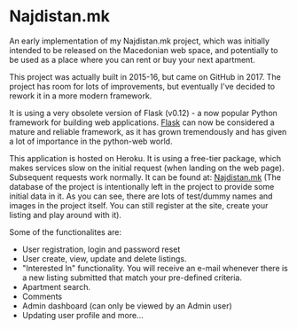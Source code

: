 # Najdistan.mk

An early implementation of my Najdistan.mk project, which was initially intended to be released on the Macedonian web space, and potentially to be used as a place where you can rent or buy your next apartment.

This project was actually built in 2015-16, but came on GitHub in 2017. The project has room for lots of improvements, but eventually I've decided to rework it in a more modern framework.

It is using a very obsolete version of Flask (v0.12) - a now popular Python framework for building web applications. [Flask](https://flask.palletsprojects.com/en/1.1.x/) can now be considered a mature and reliable framework, as it has grown tremendously and has given a lot of importance in the python-web world.

This application is hosted on Heroku. It is using a free-tier package, which makes services slow on the initial request (when landing on the web page). Subsequent requests work normally. It can be found at: [Najdistan.mk](http://najdistan-mk.herokuapp.com)
(The database of the project is intentionally left in the project to provide some initial data in it. As you can see, there are lots of test/dummy names and images in the project itself. You can still register at the site, create your listing and play around with it).

Some of the functionalites are:
  * User registration, login and password reset
* User create, view, update and delete listings.
* "Interested In" functionality. You will receive an e-mail whenever there is a new listing submitted that match your pre-defined criteria.
* Apartment search.
* Comments
* Admin dashboard (can only be viewed by an Admin user)
* Updating user profile and more...
